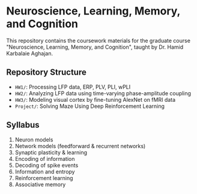 # Neuroscience, Learning, Memory, and Cognition
This repository contains the coursework materials for the graduate course "Neuroscience, Learning, Memory, and Cognition", taught by Dr. Hamid Karbalaie Aghajan.

## Repository Structure

- `HW1/`: Processing LFP data, ERP, PLV, PLI, wPLI
- `HW2/`: Analyzing LFP data using time-varying phase-amplitude coupling
- `HW3/`: Modeling visual cortex by fine-tuning AlexNet on fMRI data
- `Project/`: Solving Maze Using Deep Reinforcement Learning

## Syllabus

1. Neuron models
2. Network models (feedforward & recurrent networks)
3. Synaptic plasticity & learning
4. Encoding of information
5. Decoding of spike events
6. Information and entropy
7. Reinforcement learning
8. Associative memory
